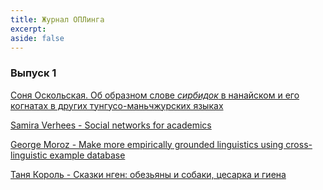 ```yaml
---
title: Журнал ОПЛинга
excerpt: 
aside: false
---
```

### Выпуск 1
[Соня Оскольская. Об образном слове <i>сирбидок</i> в нанайском и его когнатах в других тунгусо-маньчжурских языках](/01-oskolskaya.html/)

[Samira Verhees - Social networks for academics](/01-unknown.html/)

[George Moroz - Make more empirically grounded linguistics using cross-linguistic example database](/moroz.html/)

[Таня Король - Сказки нген: обезьяны и собаки, цесарка и гиена](/01-korol.html/)
